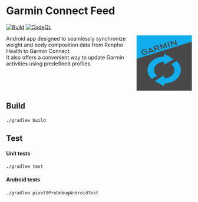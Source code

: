 # Garmin Connect Feed

[![Build](https://github.com/paufregi/GarminFeed/actions/workflows/build.yaml/badge.svg?branch=main)](https://github.com/paufregi/GarminFeed/actions/workflows/build.yaml)
[![CodeQL](https://github.com/paufregi/GarminFeed/actions/workflows/codeql.yaml/badge.svg?branch=main)](https://github.com/paufregi/GarminFeed/actions/workflows/codeql.yaml)

<img align="right" width="150" height="150" src="app/src/main/ic_launcher-playstore.png" alt="logo" >
Android app designed to seamlessly synchronize weight and body composition data from Renpho Health to Garmin Connect.<br>
It also offers a convenient way to update Garmin activities using predefined profiles.

<br><br><br>

## Build

```
./gradlew build
```

## Test

#### Unit tests

```
./gradlew test
```

#### Android tests

```
./gradlew pixel9ProDebugAndroidTest
```
